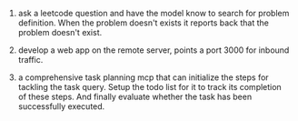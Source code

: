 1. ask a leetcode question and have the model know to search for problem definition. When the problem doesn't exists it reports back that the problem doesn't exist.

2. develop a web app on the remote server, points a port 3000 for inbound traffic.

3. a comprehensive task planning mcp that can initialize the steps for tackling the task query. Setup the todo list for it to track its completion of these steps. And finally evaluate whether the task has been successfully executed.